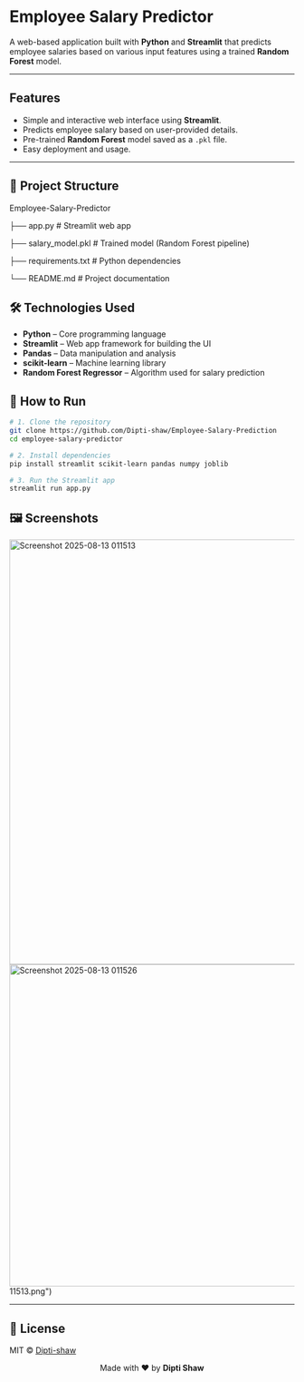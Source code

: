 # Employee Salary Predictor

A web-based application built with **Python** and **Streamlit** that predicts employee salaries based on various input features using a trained **Random Forest** model.

---

##  Features
- Simple and interactive web interface using **Streamlit**.
- Predicts employee salary based on user-provided details.
- Pre-trained **Random Forest** model saved as a `.pkl` file.
- Easy deployment and usage.

---
## 📂 Project Structure
Employee-Salary-Predictor

├── app.py # Streamlit web app

├── salary_model.pkl # Trained model (Random Forest pipeline)

├── requirements.txt # Python dependencies

└── README.md # Project documentation

## 🛠 Technologies Used
- **Python** – Core programming language
- **Streamlit** – Web app framework for building the UI
- **Pandas** – Data manipulation and analysis
- **scikit-learn** – Machine learning library
- **Random Forest Regressor** – Algorithm used for salary prediction


## 🚀 How to Run

```bash
# 1. Clone the repository
git clone https://github.com/Dipti-shaw/Employee-Salary-Prediction
cd employee-salary-predictor

# 2. Install dependencies
pip install streamlit scikit-learn pandas numpy joblib

# 3. Run the Streamlit app
streamlit run app.py

```
## 🖼 Screenshots

<img width="1029" height="749" alt="Screenshot 2025-08-13 011513" src="https://github.com/user-attachments/assets/b0bc1cb8-a2ad-4d5c-8fbc-f9512a56163a" />
<img width="860" height="568" alt="Screenshot 2025-08-13 011526" src="https://github.com/user-attachments/assets/fee0541b-493e-4500-b75c-12f2a1533b9c" />
11513.png")

---

## 📄 License

MIT © [Dipti-shaw]([https://github.com/yourusername](https://github.com/Dipti-shaw))


<p align="center"> Made with ❤️ by <strong>Dipti Shaw</strong> </p> 

